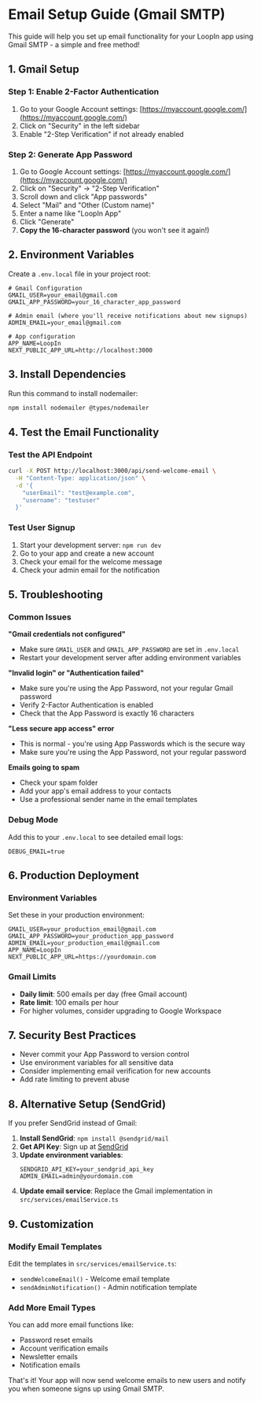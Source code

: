 # Email Setup Guide (Gmail SMTP)

This guide will help you set up email functionality for your LoopIn app using Gmail SMTP - a simple and free method!

## 1. Gmail Setup

### Step 1: Enable 2-Factor Authentication
1. Go to your Google Account settings: [https://myaccount.google.com/](https://myaccount.google.com/)
2. Click on "Security" in the left sidebar
3. Enable "2-Step Verification" if not already enabled

### Step 2: Generate App Password
1. Go to Google Account settings: [https://myaccount.google.com/](https://myaccount.google.com/)
2. Click on "Security" → "2-Step Verification"
3. Scroll down and click "App passwords"
4. Select "Mail" and "Other (Custom name)"
5. Enter a name like "LoopIn App"
6. Click "Generate"
7. **Copy the 16-character password** (you won't see it again!)

## 2. Environment Variables

Create a `.env.local` file in your project root:

```env
# Gmail Configuration
GMAIL_USER=your_email@gmail.com
GMAIL_APP_PASSWORD=your_16_character_app_password

# Admin email (where you'll receive notifications about new signups)
ADMIN_EMAIL=your_email@gmail.com

# App configuration
APP_NAME=LoopIn
NEXT_PUBLIC_APP_URL=http://localhost:3000
```

## 3. Install Dependencies

Run this command to install nodemailer:

```bash
npm install nodemailer @types/nodemailer
```

## 4. Test the Email Functionality

### Test the API Endpoint
```bash
curl -X POST http://localhost:3000/api/send-welcome-email \
  -H "Content-Type: application/json" \
  -d '{
    "userEmail": "test@example.com",
    "username": "testuser"
  }'
```

### Test User Signup
1. Start your development server: `npm run dev`
2. Go to your app and create a new account
3. Check your email for the welcome message
4. Check your admin email for the notification

## 5. Troubleshooting

### Common Issues

**"Gmail credentials not configured"**
- Make sure `GMAIL_USER` and `GMAIL_APP_PASSWORD` are set in `.env.local`
- Restart your development server after adding environment variables

**"Invalid login" or "Authentication failed"**
- Make sure you're using the App Password, not your regular Gmail password
- Verify 2-Factor Authentication is enabled
- Check that the App Password is exactly 16 characters

**"Less secure app access" error**
- This is normal - you're using App Passwords which is the secure way
- Make sure you're using the App Password, not your regular password

**Emails going to spam**
- Check your spam folder
- Add your app's email address to your contacts
- Use a professional sender name in the email templates

### Debug Mode
Add this to your `.env.local` to see detailed email logs:

```env
DEBUG_EMAIL=true
```

## 6. Production Deployment

### Environment Variables
Set these in your production environment:

```env
GMAIL_USER=your_production_email@gmail.com
GMAIL_APP_PASSWORD=your_production_app_password
ADMIN_EMAIL=your_production_email@gmail.com
APP_NAME=LoopIn
NEXT_PUBLIC_APP_URL=https://yourdomain.com
```

### Gmail Limits
- **Daily limit**: 500 emails per day (free Gmail account)
- **Rate limit**: 100 emails per hour
- For higher volumes, consider upgrading to Google Workspace

## 7. Security Best Practices

- Never commit your App Password to version control
- Use environment variables for all sensitive data
- Consider implementing email verification for new accounts
- Add rate limiting to prevent abuse

## 8. Alternative Setup (SendGrid)

If you prefer SendGrid instead of Gmail:

1. **Install SendGrid**: `npm install @sendgrid/mail`
2. **Get API Key**: Sign up at [SendGrid](https://sendgrid.com/)
3. **Update environment variables**:
   ```env
   SENDGRID_API_KEY=your_sendgrid_api_key
   ADMIN_EMAIL=admin@yourdomain.com
   ```
4. **Update email service**: Replace the Gmail implementation in `src/services/emailService.ts`

## 9. Customization

### Modify Email Templates
Edit the templates in `src/services/emailService.ts`:

- `sendWelcomeEmail()` - Welcome email template
- `sendAdminNotification()` - Admin notification template

### Add More Email Types
You can add more email functions like:
- Password reset emails
- Account verification emails
- Newsletter emails
- Notification emails

That's it! Your app will now send welcome emails to new users and notify you when someone signs up using Gmail SMTP. 